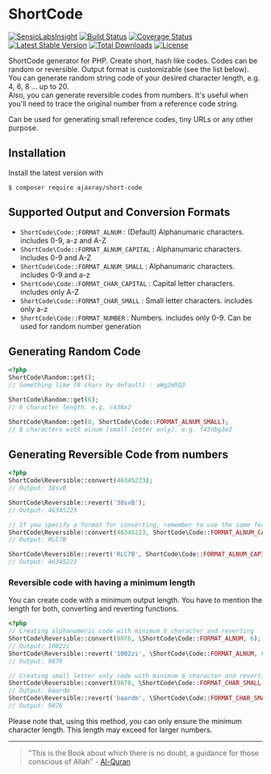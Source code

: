 # ShortCode

[![SensioLabsInsight](https://insight.sensiolabs.com/projects/8254062e-538a-4667-aa56-920e293bef5a/small.png)](https://insight.sensiolabs.com/projects/8254062e-538a-4667-aa56-920e293bef5a)
[![Build Status](https://travis-ci.org/ajaxray/short-code.svg?branch=master)](https://travis-ci.org/ajaxray/short-code)
[![Coverage Status](https://coveralls.io/repos/ajaxray/short-code/badge.svg?branch=master&service=github)](https://coveralls.io/github/ajaxray/short-code?branch=master)
[![Latest Stable Version](https://poser.pugx.org/ajaxray/short-code/v/stable)](https://packagist.org/packages/ajaxray/short-code) 
[![Total Downloads](https://poser.pugx.org/ajaxray/short-code/downloads)](https://packagist.org/packages/ajaxray/short-code)
[![License](https://poser.pugx.org/ajaxray/short-code/license)](https://packagist.org/packages/ajaxray/short-code)

ShortCode generator for PHP. Create short, hash like codes. Codes can be random or reversible. Output format is customizable (see the list below).      
You can generate random string code of your desired character length, e.g. 4, 6, 8 ... up to 20.   
Also, you can generate reversible codes from numbers. It's useful when you'll need to trace the original number from a reference code string.    

Can be used for generating small reference codes, tiny URLs or any other purpose.  

## Installation

Install the latest version with

```
$ composer require ajaxray/short-code
```

## Supported Output and Conversion Formats

- `ShortCode\Code::FORMAT_ALNUM` : (Default) Alphanumaric characters. includes 0-9, a-z and A-Z
- `ShortCode\Code::FORMAT_ALNUM_CAPITAL` : Alphanumaric characters. includes 0-9 and A-Z
- `ShortCode\Code::FORMAT_ALNUM_SMALL` : Alphanumaric characters. includes 0-9 and a-z
- `ShortCode\Code::FORMAT_CHAR_CAPITAL` : Capital letter characters. includes only A-Z
- `ShortCode\Code::FORMAT_CHAR_SMALL` : Small letter characters. includes only a-z
- `ShortCode\Code::FORMAT_NUMBER` : Numbers. includes only 0-9. Can be used for random number generation

## Generating Random Code

```php
<?php
ShortCode\Random::get(); 
// Something like (8 chars by default) : aWg2m5Q3

ShortCode\Random::get(6); 
// 6 character length. e.g. r43Nx2

ShortCode\Random::get(8, ShortCode\Code::FORMAT_ALNUM_SMALL); 
// 8 characters with alnum (small letter only). e.g. f43nbg3e2
```

## Generating Reversible Code from numbers
```php
<?php
ShortCode\Reversible::convert(46345223); 
// Output: 38svB

ShortCode\Reversible::revert('38svB');
// Output: 46345223

// If you specify a format for converting, remember to use the same format for reverting
ShortCode\Reversible::convert(46345223, ShortCode\Code::FORMAT_ALNUM_CAPITAL);
// Output: RLC7B

ShortCode\Reversible::revert('RLC7B', ShortCode\Code::FORMAT_ALNUM_CAPITAL);
// Output: 46345223
```

### Reversible code with having a minimum length

You can create code with a minimum output length. 
You have to mention the length for both, converting and reverting functions.

```php
<?php
// Creating alphanumeric code with minimum 6 character and reverting
ShortCode\Reversible::convert(9876, \ShortCode\Code::FORMAT_ALNUM, 6); 
// Output: 1002zi
ShortCode\Reversible::revert('1002zi', \ShortCode\Code::FORMAT_ALNUM, 6);
// Output: 9876

// Creating small letter only code with minimum 6 character and reverting
ShortCode\Reversible::convert(9876, \ShortCode\Code::FORMAT_CHAR_SMALL, 6);
// Output: baardm
ShortCode\Reversible::revert('baardm', \ShortCode\Code::FORMAT_CHAR_SMALL, 6);
// Output: 9876
```

Please note that, using this method, you can only ensure the minimum character length. This length may exceed for larger numbers.   

---

> "This is the Book about which there is no doubt, a guidance for those conscious of Allah" - [Al-Quran](http://quran.com)
